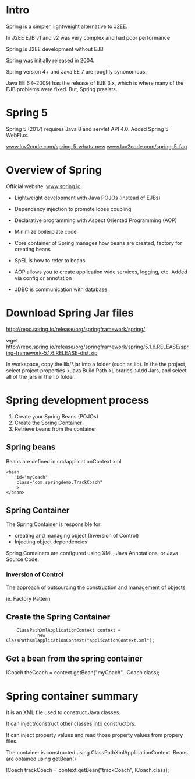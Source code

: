 # Intro

Spring is a simpler, lightweight alternative to J2EE.

In J2EE EJB v1 and v2 was very complex and had poor performance

Spring is J2EE development without EJB

Spring was initially released in 2004. 

Spring version 4+ and Java EE 7 are roughly synonomous.

Java EE 6 (~2009) has the release of EJB 3.x, which is where many of the EJB problems were fixed. But, Spring presists.

# Spring 5

Spring 5 (2017) requires Java 8 and servlet API 4.0. Added Spring 5 WebFlux.

www.luv2code.com/spring-5-whats-new
www.luv2code.com/spring-5-faq

# Overview of Spring

Official website: www.spring.io

* Lightweight development with Java POJOs (instead of EJBs)

* Dependency injection to promote loose coupling

* Declarative programming with Aspect Oriented Programming (AOP)

* Minimize boilerplate code

* Core container of Spring manages how beans are created, factory for creating beans

* SpEL is how to refer to beans

* AOP allows you to create application wide services, logging, etc. Added via config or annotation

* JDBC is communication with database. 

# Download Spring Jar files

http://repo.spring.io/release/org/springframework/spring/

wget http://repo.spring.io/release/org/springframework/spring/5.1.6.RELEASE/spring-framework-5.1.6.RELEASE-dist.zip

In workspace, copy the lib/*.jar into a folder (such as lib). In the the project, select project properties->Java Build Path->Libraries->Add Jars, and select all of the jars in the lib folder. 

# Spring development process

1) Create your Spring Beans (POJOs)
2) Create the Spring Container
3) Retrieve beans from the container

## Spring beans
Beans are defined in src/applicationContext.xml

    <bean 
    	id="myCoach"
    	class="com.springdemo.TrackCoach"
    	>
    </bean>

## Spring Container

The Spring Container is responsible for: 

* creating and managing object (Inversion of Control)
* Injecting object dependencies

Spring Containers are configured using XML, Java Annotations, or Java Source Code.

### Inversion of Control

The approach of outsourcing the construction and management of objects.

ie. Factory Pattern

## Create the Spring Container

		ClassPathXmlApplicationContext context = 
				new ClassPathXmlApplicationContext("applicationContext.xml");

## Get a bean from the spring container

ICoach theCoach = context.getBean("myCoach", ICoach.class);

# Spring container summary

It is an XML file used to construct Java classes.

It can inject/construct other classes into constructors.

It can inject property values and read those property values from propery files.

The container is constructed using ClassPathXmlApplicationContext. Beans are obtained using getBean()

ICoach trackCoach = context.getBean("trackCoach", ICoach.class);

